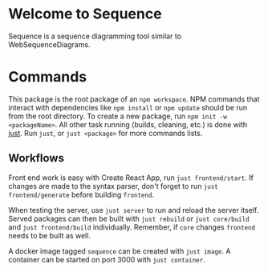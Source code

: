 # Welcome to Sequence

Sequence is a sequence diagramming tool similar to WebSequenceDiagrams.

# Commands

This package is the root package of an `npm workspace`. NPM commands that interact with dependencies like `npm install` or `npm update` should be run from the root directory.
To create a new package, run `npm init -w <packageName>`.
All other task running (builds, cleaning, etc.) is done with [just](https://github.com/casey/just). Run `just`, or `just <package>` for more commands lists.

## Workflows

Front end work is easy with Create React App, run `just frontend/start`. If changes are made to the syntax parser, don't forget to run `just frontend/generate` before building `frontend`.

When testing the server, use `just server` to run and reload the server itself. Served packages can then be built with `just rebuild` or `just core/build` and `just frontend/build` individually. Remember, if `core` changes `frontend` needs to be built as well.

A docker image tagged `sequence` can be created with `just image`. A container can be started on port 3000 with `just container`.
